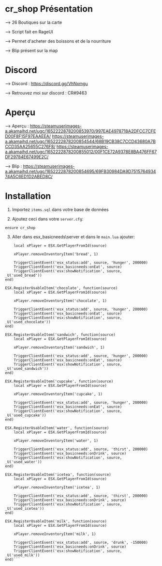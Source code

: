 # cr_shop Présentation

--> 26 Boutiques sur la carte

--> Script fait en RageUI

--> Permet d'acheter des boissons et de la nourriture

--> Blip présent sur la map

# Discord

--> Discord : https://discord.gg/VhNxmgu

--> Retrouvez moi sur discord : CR#9463

# Aperçu

--> Aperçu : https://steamuserimages-a.akamaihd.net/ugc/1652222878200853970/997EAE4978718A2DFCC7CFED00F8F15F97EAAEEA/
https://steamuserimages-a.akamaihd.net/ugc/1652222878200854544/68B19CB38C7CCD43680A7BCCD35AA25655C276F8/
https://steamuserimages-a.akamaihd.net/ugc/1652222878200855012/00F1CE72A9378E8BA476FF67DF29784E67499E2C/

--> Blip : https://steamuserimages-a.akamaihd.net/ugc/1652222878200854695/69FB30984DA9D751576493474A5C6ED1D2ABED8C/


# Installation
1. Importez `items.sql` dans votre base de données

2. Ajoutez ceci dans votre `server.cfg`:

```ensure cr_shop```

3. Aller dans esx_basicneeds\server et dans le `main.lua` ajouter: 

```ESX.RegisterUsableItem('bread', function(source)
    local xPlayer = ESX.GetPlayerFromId(source)

    xPlayer.removeInventoryItem('bread', 1)

    TriggerClientEvent('esx_status:add', source, 'hunger', 200000)
    TriggerClientEvent('esx_basicneeds:onEat', source)
    TriggerClientEvent('esx:showNotification', source, _U('used_bread'))
end)

ESX.RegisterUsableItem('chocolate', function(source)
    local xPlayer = ESX.GetPlayerFromId(source)

    xPlayer.removeInventoryItem('chocolate', 1)

    TriggerClientEvent('esx_status:add', source, 'hunger', 200000)
    TriggerClientEvent('esx_basicneeds:onEat', source)
    TriggerClientEvent('esx:showNotification', source, _U('used_chocolate'))
end)

ESX.RegisterUsableItem('sandwich', function(source)
    local xPlayer = ESX.GetPlayerFromId(source)

    xPlayer.removeInventoryItem('sandwich', 1)

    TriggerClientEvent('esx_status:add', source, 'hunger', 200000)
    TriggerClientEvent('esx_basicneeds:onEat', source)
    TriggerClientEvent('esx:showNotification', source, _U('used_sandwich'))
end)

ESX.RegisterUsableItem('cupcake', function(source)
    local xPlayer = ESX.GetPlayerFromId(source)

    xPlayer.removeInventoryItem('cupcake', 1)

    TriggerClientEvent('esx_status:add', source, 'hunger', 200000)
    TriggerClientEvent('esx_basicneeds:onEat', source)
    TriggerClientEvent('esx:showNotification', source, _U('used_cupcake'))
end)

ESX.RegisterUsableItem('water', function(source)
    local xPlayer = ESX.GetPlayerFromId(source)

    xPlayer.removeInventoryItem('water', 1)

    TriggerClientEvent('esx_status:add', source, 'thirst', 200000)
    TriggerClientEvent('esx_basicneeds:onDrink', source)
    TriggerClientEvent('esx:showNotification', source, _U('used_water'))
end)

ESX.RegisterUsableItem('icetea', function(source)
    local xPlayer = ESX.GetPlayerFromId(source)

    xPlayer.removeInventoryItem('icetea', 1)

    TriggerClientEvent('esx_status:add', source, 'thirst', 200000)
    TriggerClientEvent('esx_basicneeds:onDrink', source)
    TriggerClientEvent('esx:showNotification', source, _U('used_icetea'))
end)

ESX.RegisterUsableItem('milk', function(source)
    local xPlayer = ESX.GetPlayerFromId(source)

    xPlayer.removeInventoryItem('milk', 1)

    TriggerClientEvent('esx_status:add', source, 'drunk', -150000)
    TriggerClientEvent('esx_basicneeds:onDrink', source)
    TriggerClientEvent('esx:showNotification', source, _U('used_milk'))
end)```
